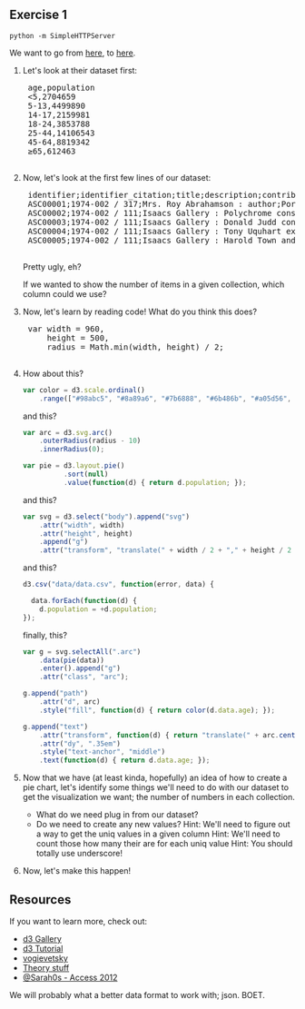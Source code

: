 ## Exercise 1

`python -m SimpleHTTPServer` 

We want to go from [here](http://0.0.0.0:8000/d3example/), to [here](http://0.0.0.0:8000/pie-chart/final.html).

1. Let's look at their dataset first:

    <pre>
    age,population
    <5,2704659
    5-13,4499890
    14-17,2159981
    18-24,3853788
    25-44,14106543
    45-64,8819342
    ≥65,612463
    </pre>

2. Now, let's look at the first few lines of our dataset:

    <pre>
    identifier;identifier_citation;title;description;contributor_author;date_created;date;date_issued_ymd;date_issued_ym;date_issued_y;type;format;format2;relation;relation_isformatof;assignment_envelope;relation_ispartof;relation_ispartofseries;relation_ispartofseries2;relation_ispartofseries3;relation_ispartofseries4;subject;subject_01;subject_02;;;;;
    ASC00001;1974-002 / 317;Mrs. Roy Abrahamson : author;Portrait;;2003-12-03;;1966-10-26;;;;;;;;;Toronto Telegram fonds, F0433;Toronto Telegram;;;;;;;;;;;
    ASC00002;1974-002 / 111;Isaacs Gallery : Polychrome construction show;Image of Joyce Wieland standing on a bench looking down at an art installation;Kennedy;2010-06-30;10 March 1965;1965-03-13;;;;1 photograph : b&w negative ; 35mm;3200 dpi .tif and jpeg;One neg (#) scanned out of 29 in assignment.;;;Toronto Telegram fonds, F0433;Toronto Telegram;;;;;;;;;;
    ASC00003;1974-002 / 111;Isaacs Gallery : Donald Judd constructions;Image of artwork in the gallery;;2003-12-03;;1965-03-26;;;;;;;;;Toronto Telegram fonds, F0433;Toronto Telegram;;;;;;;;;;;
    ASC00004;1974-002 / 111;Isaacs Gallery : Tony Uquhart exhibition;Image of a group of men in conversation with a sculpture in the foreground;;2003-12-03;;1965-05-14;;;;;;;;;Toronto Telegram fonds, F0433;Toronto Telegram;;;;;;;;;;;
    ASC00005;1974-002 / 111;Isaacs Gallery : Harold Town and Arthur Handy;Image of man [Arthur Handy] standing in the middle of the gallery;;2003-12-03;;1966-01-29;;;;;;;;;Toronto Telegram fonds, F0433;Toronto Telegram;;;;;;;;;;;
    </pre>

    Pretty ugly, eh? 
    
    If we wanted to show the number of items in a given collection, which column could we use?

3. Now, let's learn by reading code! What do you think this does?

    <pre>
    var width = 960,
        height = 500,
        radius = Math.min(width, height) / 2;
    </pre>

4. How about this?

    ```javascript
    var color = d3.scale.ordinal()
        .range(["#98abc5", "#8a89a6", "#7b6888", "#6b486b", "#a05d56", "#d0743c", "#ff8c00"]);
    ```

    and this?

    ```javascript
    var arc = d3.svg.arc()
        .outerRadius(radius - 10)
        .innerRadius(0);

    var pie = d3.layout.pie()
              .sort(null)
              .value(function(d) { return d.population; });
    ```

    and this?

    ```javascript
    var svg = d3.select("body").append("svg")
        .attr("width", width)
        .attr("height", height)
        .append("g")
        .attr("transform", "translate(" + width / 2 + "," + height / 2 + ")");
    ```

    and this?

    ```javascript
    d3.csv("data/data.csv", function(error, data) {

      data.forEach(function(d) {
        d.population = +d.population;
    });
    ```

    finally, this?

    ```javascript
    var g = svg.selectAll(".arc")
        .data(pie(data))
        .enter().append("g")
        .attr("class", "arc");

    g.append("path")
        .attr("d", arc)
        .style("fill", function(d) { return color(d.data.age); });

    g.append("text")
        .attr("transform", function(d) { return "translate(" + arc.centroid(d) + ")"; })
        .attr("dy", ".35em")
        .style("text-anchor", "middle")
        .text(function(d) { return d.data.age; });
    ```

5. Now that we have (at least kinda, hopefully) an idea of how to create a pie chart, let's identify some things we'll need to do with our dataset to get the visualization we want; the number of numbers in each collection.

    * What do we need plug in from our dataset?
    * Do we need to create any new values?
    	Hint: We'll need to figure out a way to get the uniq values in a given column
    	Hint: We'll need to count those how many their are for each uniq value
    	Hint: You should totally use underscore!

6. Now, let's make this happen!

## Resources

If you want to learn more, check out:
    
- [d3 Gallery](https://github.com/mbostock/d3/wiki/Gallery)
- [d3 Tutorial](http://alignedleft.com/tutorials/d3/)
- [vogievetsky](http://vogievetsky.github.io/IntroD3/#1)
- [Theory stuff](http://www.amazon.ca/Designing-Data-Visualizations-Noah-Iliinsky/dp/1449312284/)
- [@Sarah0s - Access 2012](http://www.youtube.com/watch?v=U5gAHdlobsM)
  

We will probably what a better data format to work with; json. BOET.
